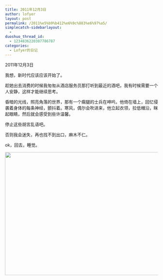 ```yaml
---
title: 2011年12月3日
author: lofyer
layout: post
permalink: /2011%e5%b9%b412%e6%9c%883%e6%97%a5/
simplecatch-sidebarlayout:
  - 
duoshuo_thread_id:
  - 1234836220387786787
categories:
  - Lofyer的日记
---
```

2011年12月3日

我想，新时代应该应该开始了。

趁她出去消费的时候我匆匆从酒店服务员那打听到最近的酒吧，我有时候需要一个人安静，这样才能继续思考。

昏暗的光线，照亮角落的世界，那有一个瘸腿的士兵在呻吟。他倚在墙上，回忆侵袭着身体的每条神经，颤抖着。寒风，偶尔会吹进来，他立起衣领，拉低帽沿，眯起眼睛，然后就会感受到些许温馨。

停止这些胡言乱语吧。

否则我会迷失，再也找不到出口，麻木不仁。

ok，回去，睡觉。

[<img class="alignnone size-full wp-image-633" title="602" src="http://lofyer.org/wp-content/uploads/2011/12/602.jpg" alt="" width="632" height="405" />][1]

 [1]: http://lofyer.org/wp-content/uploads/2011/12/602.jpg